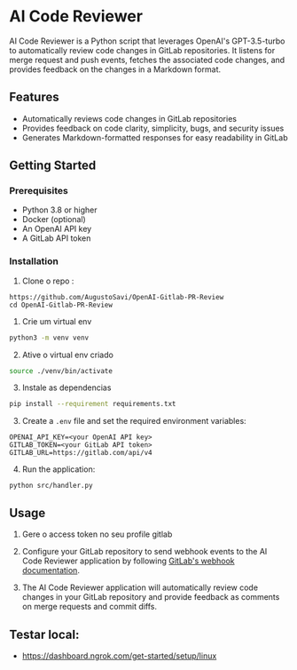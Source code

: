# AI Code Reviewer

AI Code Reviewer is a Python script that leverages OpenAI's GPT-3.5-turbo to automatically review code changes in GitLab repositories. It listens for merge request and push events, fetches the associated code changes, and provides feedback on the changes in a Markdown format.

## Features

- Automatically reviews code changes in GitLab repositories
- Provides feedback on code clarity, simplicity, bugs, and security issues
- Generates Markdown-formatted responses for easy readability in GitLab

## Getting Started

### Prerequisites

- Python 3.8 or higher
- Docker (optional)
- An OpenAI API key
- A GitLab API token

### Installation

1. Clone o repo :
```
https://github.com/AugustoSavi/OpenAI-Gitlab-PR-Review
cd OpenAI-Gitlab-PR-Review
```

1. Crie um virtual env  

```bash
python3 -m venv venv
```

2. Ative o virtual env criado 

```bash
source ./venv/bin/activate
```

3. Instale as dependencias  

```bash
pip install --requirement requirements.txt
```

3. Create a `.env` file and set the required environment variables:

```
OPENAI_API_KEY=<your OpenAI API key>
GITLAB_TOKEN=<your GitLab API token>
GITLAB_URL=https://gitlab.com/api/v4
```

4. Run the application:

```
python src/handler.py
```

## Usage

1. Gere o access token no seu profile gitlab

2. Configure your GitLab repository to send webhook events to the AI Code Reviewer application by following [GitLab's webhook documentation](https://docs.gitlab.com/ee/user/project/integrations/webhooks.html).

3. The AI Code Reviewer application will automatically review code changes in your GitLab repository and provide feedback as comments on merge requests and commit diffs.

## Testar local:

- https://dashboard.ngrok.com/get-started/setup/linux
